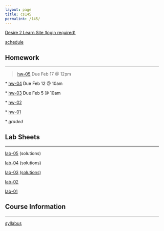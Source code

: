 ```yaml
---
layout: page
title: cs145
permalink: /145/
---
```


[Desire 2 Learn Site (login required)](https://nmhu.desire2learn.com/d2l/home/28410)


[schedule](/145/schedule/)


Homework
---

----
> [hw-05](/145/hw05) Due Feb 17 @ 12pm

\* [hw-04](/145/hw04) Due Feb 12 @ 10am

\* [hw-03](/145/hw03) Due Feb 5 @ 10am

\* [hw-02](/145/hw02)

\* [hw-01](/145/hw01)

\* *graded*


Lab Sheets 
---

----

[lab-05](/145/lab05) (solutions)

[lab-04](/145/lab04) (solutions)

[lab-03](/145/lab03) [(solutions)](/145/lab03-sols/)

[lab-02](/145/lab02)

[lab-01](/145/lab01)


Course Information
---

----

[syllabus](/145/syllabus/)




